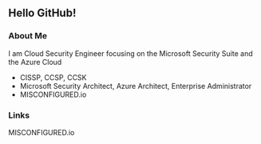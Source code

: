 ## Hello GitHub!

### About Me
I am Cloud Security Engineer focusing on the Microsoft Security Suite and the Azure Cloud
- CISSP, CCSP, CCSK
- Microsoft Security Architect, Azure Architect, Enterprise Administrator
- MISCONFIGURED.io

### Links
MISCONFIGURED.io
